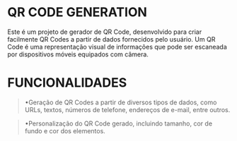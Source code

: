 # QR CODE GENERATION

Este é um projeto de gerador de QR Code, desenvolvido para criar facilmente QR Codes a partir de dados fornecidos pelo usuário. Um QR Code é uma representação visual de informações que pode ser escaneada por dispositivos móveis equipados com câmera.

# FUNCIONALIDADES

> •Geração de QR Codes a partir de diversos tipos de dados, como URLs, textos, números de telefone, endereços de e-mail, entre outros.

> •Personalização do QR Code gerado, incluindo tamanho, cor de fundo e cor dos elementos.
